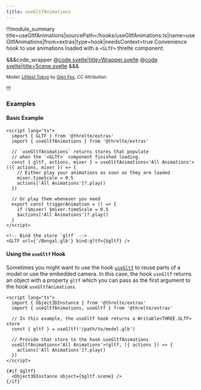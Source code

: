 ```yaml
---
title: useGltfAnimations
---
```


<script lang="ts">
import Wrapper from '$examples/use-gltf-animations/Wrapper.svelte'
</script>

!!!module_summary title=useGltfAnimations|sourcePath=/hooks/useGltfAnimations.ts|name=useGltfAnimations|from=extras|type=hook|needsContext=true
Convenience hook to use animations loaded with a `<GLTF>` threlte component.

<ExampleWrapper>
  <Wrapper />
</ExampleWrapper>

&&&code_wrapper
@[code svelte|title=Wrapper.svelte](../../examples/use-gltf-animations/Wrapper.svelte)
@[code svelte|title=Scene.svelte](../../examples/use-gltf-animations/Scene.svelte)
&&&

<small>Model: [Littlest Tokyo](https://artstation.com/artwork/1AGwX) by [Glen Fox](https://artstation.com/glenatron), CC Attribution.</small>

!!!

### Examples <!-- omit in toc -->

#### Basic Example

```svelte
<script lang="ts">
  import { GLTF } from '@threlte/extras'
  import { useGltfAnimations } from '@threlte/extras'

  // `useGltfAnimations` returns stores that populate
  // when the `<GLTF>` component finished loading.
  const { gltf, actions, mixer } = useGltfAnimations<'All Animations'>(({ actions, mixer }) => {
    // Either play your animations as soon as they are loaded
    mixer.timeScale = 0.5
    actions['All Animations']?.play()
  })

  // Or play them whenever you need
  export const triggerAnimation = () => {
    if ($mixer) $mixer.timeScale = 0.5
    $actions['All Animations']?.play()
  }
</script>

<!-- Bind the store `gltf` -->
<GLTF url={'/Bengal.glb'} bind:gltf={$gltf} />
```

#### Using the `useGltf` Hook

Sometimes you might want to use the hook [`useGltf`](/extras/use-gltf) to reuse parts of a model or use the embedded camera. In this case, the hook `useGltf` returns an object with a property `gltf` which you can pass as the first argument to the hook `useGltfAnimations`.

```svelte
<script lang="ts">
  import { Object3DInstance } from '@threlte/extras'
  import { useGltfAnimations, useGltf } from '@threlte/extras'

  // In this example, the useGltf hook returns a Writable<THREE.GLTF> store
  const { gltf } = useGltf('/path/to/model.glb')

  // Provide that store to the hook useGltfAnimations
  useGltfAnimations<'All Animations'>(gltf, ({ actions }) => {
    actions['All Animations']?.play()
  })
</script>

{#if $gltf}
  <Object3DInstance object={$gltf.scene} />
{/if}
```
